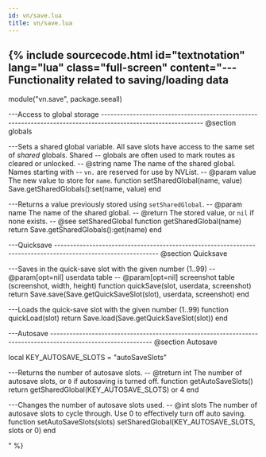 ```yaml
---
id: vn/save.lua
title: vn/save.lua
---
```


<!--excerpt-->

{% include sourcecode.html id="textnotation" lang="lua" class="full-screen" content="--- Functionality related to saving/loading data
-- 
module(\"vn.save\", package.seeall)

---Access to global storage
-------------------------------------------------------------------------------------------------------------- @section globals

---Sets a shared global variable. All save slots have access to the same set of <em>shared</em> globals. Shared
-- globals are often used to mark routes as cleared or unlocked.
-- @string name The name of the shared global. Names starting with
--        <code>vn.</code> are reserved for use by NVList.
-- @param value The new value to store for <code>name</code>.
function setSharedGlobal(name, value)
    Save.getSharedGlobals():set(name, value)
end

---Returns a value previously stored using <code>setSharedGlobal</code>.
-- @param name The name of the shared global.
-- @return The stored value, or <code>nil</code> if none exists.
-- @see setSharedGlobal
function getSharedGlobal(name)
    return Save.getSharedGlobals():get(name)
end

---Quicksave
-------------------------------------------------------------------------------------------------------------- @section Quicksave

---Saves in the quick-save slot with the given number (1..99)
-- @param[opt=nil] userdata table
-- @param[opt=nil] screenshot table (screenshot, width, height)
function quickSave(slot, userdata, screenshot)
    return Save.save(Save.getQuickSaveSlot(slot), userdata, screenshot)
end

---Loads the quick-save slot with the given number (1..99)
function quickLoad(slot)
    return Save.load(Save.getQuickSaveSlot(slot))
end

---Autosave
-------------------------------------------------------------------------------------------------------------- @section Autosave

local KEY_AUTOSAVE_SLOTS = \"autoSaveSlots\"

---Returns the number of autosave slots.
-- @treturn int The number of autosave slots, or <code>0</code> if autosaving is turned off. 
function getAutoSaveSlots()
    return getSharedGlobal(KEY_AUTOSAVE_SLOTS) or 4
end

---Changes the number of autosave slots used.
-- @int slots The number of autosave slots to cycle through. Use 0 to effectively turn off auto saving. 
function setAutoSaveSlots(slots)
    setSharedGlobal(KEY_AUTOSAVE_SLOTS, slots or 0)
end

" %}
                